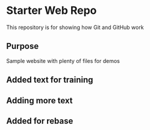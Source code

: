 # Starter Web Repo

This repository is for showing how Git and GitHub work

## Purpose

Sample website with plenty of files for demos

## Added text for training

## Adding more text

## Added for rebase